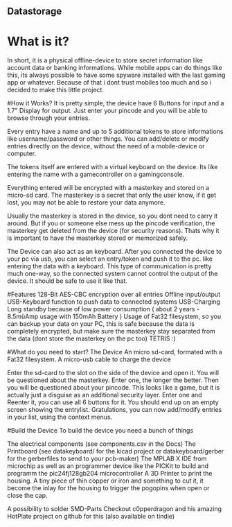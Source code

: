 ## Datastorage
# What is it?
In short, it is a physical offline-device to store secret information like account data or banking informations.
While mobile apps can do things like this, its always possible to have some spyware installed with the last gaming app or whatever.
Because of that i dont trust mobiles too much and so i decided to make this little project.

#How it Works?
It is pretty simple, the device have 6 Buttons for input and a 1.7" Display for output.
Just enter your pincode and you will be able to browse through your entries.

Every entry have a name and up to 5 additional tokens to store informations like username/password or other things.
You can add/delete or modify entries directly on the device, without the need of a mobile-device or computer.

The tokens itself are entered with a virtual keyboard on the device.
Its like entering the name with a gamecontroller on a gamingconsole.

Everything entered will be encrypted with a masterkey and stored on a micro-sd card.
The masterkey is a secret that only the user know, if it get lost, you may not be able to restore your data anymore.

Usually the masterkey is stored in the device, so you dont need to carry it around.
But if you or someone else mess up the pincode verification, the masterkey get deleted from the device (for security reasons).
Thats why it is important to have the masterkey stored or memorized safely.

The Device can also act as an keyboard.
After you connected the device to your pc via usb, you can select an entry/token and push it to the pc.
like entering the data with a keyboard.
This type of communication is pretty much one-way, so the connected system cannot control the output of the device.
It should be safe to use it like that.

#Features
128-Bit AES-CBC encryption over all entries
Offline input/output
USB-Keyboard function to push data to connected systems
USB-Charging
Long standby because of low power consumption ( about 2 years - 8.5müAmp usage with 150mAh Battery )
Usage of Fat32 filesystem, so you can backup your data on your PC, this is safe because the data is completely encrypted, but make sure the masterkey stay separated from the data (dont store the masterkey on the pc too)
TETRIS :)

#What do you need to start?
The Device
An micro sd-card, formated with a Fat32 filesystem.
A micro-usb cable to charge the device

Enter the sd-card to the slot on the side of the device and open it.
You will be questioned about the masterkey.
Enter one, the longer the better.
Then you will be questioned about your pincode.
This looks like a game, but it is actually just a disguise as an additional security layer.
Enter one and Reenter it, you can use all 6 buttons for it.
You should end up on an empty screen showing the entrylist.
Gratulations, you can now add/modify entries in your list, using the context menus.

#Build the Device
To build the device you need a bunch of things

The electrical components (see components.csv in the Docs)
The Printboard (see datakeyboard/ for the kicad project or datakeyboard/gerber for the gerberfiles to send to your pcb-maker)
The MPLAB X IDE from microchip as well as an programmer device like the PICKit to build and programm the pic24fj128gb204 microcontroller
A 3D Printer to print the housing.
A tiny piece of thin copper or iron and something to cut it, it become the inlay for the housing to trigger the pogopins when open or close the cap.

A possibility to solder SMD-Parts
Checkout c0pperdragon and his amazing HotPlate project on github for this (also available on tindie)











 
